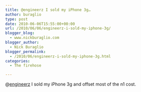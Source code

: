 ```yaml
---
title: @engineerz I sold my iPhone 3g…
author: buraglio
type: post
date: 2010-06-06T15:55:00+00:00
url: /2010/06/06/engineerz-i-sold-my-iphone-3g/
blogger_blog:
  - www.nickburaglio.com
blogger_author:
  - Nick Buraglio
blogger_permalink:
  - /2010/06/engineerz-i-sold-my-iphone-3g.html
categories:
  - The firehose

---
```

@[engineerz][1] I sold my iPhone 3g and offset most of the n1 cost.

 [1]: http://twitter.com/engineerz